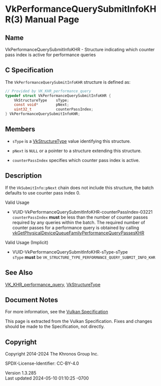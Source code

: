 # VkPerformanceQuerySubmitInfoKHR(3) Manual Page

## Name

VkPerformanceQuerySubmitInfoKHR - Structure indicating which counter
pass index is active for performance queries



## <a href="#_c_specification" class="anchor"></a>C Specification

The `VkPerformanceQuerySubmitInfoKHR` structure is defined as:

``` c
// Provided by VK_KHR_performance_query
typedef struct VkPerformanceQuerySubmitInfoKHR {
    VkStructureType    sType;
    const void*        pNext;
    uint32_t           counterPassIndex;
} VkPerformanceQuerySubmitInfoKHR;
```

## <a href="#_members" class="anchor"></a>Members

- `sType` is a [VkStructureType](https://registry.khronos.org/vulkan/specs/1.3-extensions/man/html/VkStructureType.html) value identifying
  this structure.

- `pNext` is `NULL` or a pointer to a structure extending this
  structure.

- `counterPassIndex` specifies which counter pass index is active.

## <a href="#_description" class="anchor"></a>Description

If the `VkSubmitInfo`::`pNext` chain does not include this structure,
the batch defaults to use counter pass index 0.

Valid Usage

- <a href="#VUID-VkPerformanceQuerySubmitInfoKHR-counterPassIndex-03221"
  id="VUID-VkPerformanceQuerySubmitInfoKHR-counterPassIndex-03221"></a>
  VUID-VkPerformanceQuerySubmitInfoKHR-counterPassIndex-03221  
  `counterPassIndex` **must** be less than the number of counter passes
  required by any queries within the batch. The required number of
  counter passes for a performance query is obtained by calling
  [vkGetPhysicalDeviceQueueFamilyPerformanceQueryPassesKHR](https://registry.khronos.org/vulkan/specs/1.3-extensions/man/html/vkGetPhysicalDeviceQueueFamilyPerformanceQueryPassesKHR.html)

Valid Usage (Implicit)

- <a href="#VUID-VkPerformanceQuerySubmitInfoKHR-sType-sType"
  id="VUID-VkPerformanceQuerySubmitInfoKHR-sType-sType"></a>
  VUID-VkPerformanceQuerySubmitInfoKHR-sType-sType  
  `sType` **must** be
  `VK_STRUCTURE_TYPE_PERFORMANCE_QUERY_SUBMIT_INFO_KHR`

## <a href="#_see_also" class="anchor"></a>See Also

[VK_KHR_performance_query](https://registry.khronos.org/vulkan/specs/1.3-extensions/man/html/VK_KHR_performance_query.html),
[VkStructureType](https://registry.khronos.org/vulkan/specs/1.3-extensions/man/html/VkStructureType.html)

## <a href="#_document_notes" class="anchor"></a>Document Notes

For more information, see the <a
href="https://registry.khronos.org/vulkan/specs/1.3-extensions/html/vkspec.html#VkPerformanceQuerySubmitInfoKHR"
target="_blank" rel="noopener">Vulkan Specification</a>

This page is extracted from the Vulkan Specification. Fixes and changes
should be made to the Specification, not directly.

## <a href="#_copyright" class="anchor"></a>Copyright

Copyright 2014-2024 The Khronos Group Inc.

SPDX-License-Identifier: CC-BY-4.0

Version 1.3.285  
Last updated 2024-05-10 01:10:25 -0700
